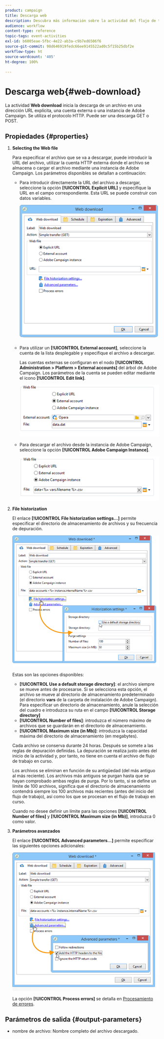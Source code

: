 ```yaml
---
product: campaign
title: Descarga web
description: Descubra más información sobre la actividad del flujo de trabajo Descarga web
audience: workflow
content-type: reference
topic-tags: event-activities
exl-id: b6005eae-5fbc-4e22-ab3a-c9b7ed6506f6
source-git-commit: 98d646919fedc66ee9145522ad0c5f15b25dbf2e
workflow-type: ht
source-wordcount: '405'
ht-degree: 100%

---
```


# Descarga web{#web-download}

La actividad **Web download** inicia la descarga de un archivo en una dirección URL explícita, una cuenta externa o una instancia de Adobe Campaign. Se utiliza el protocolo HTTP. Puede ser una descarga GET o POST.

## Propiedades {#properties}

1. **Selecting the Web file**

   Para especificar el archivo que se va a descargar, puede introducir la URL del archivo, utilizar la cuenta HTTP externa donde el archivo se almacena o cargar el archivo mediante una instancia de Adobe Campaign. Los parámetros disponibles se detallan a continuación:

   * Para introducir directamente la URL del archivo a descargar, seleccione la opción **[!UICONTROL Explicit URL]** y especifique la URL en el campo correspondiente. Esta URL se puede construir con datos variables.

      ![](assets/download_web_edit.png)

   * Para utilizar un **[!UICONTROL External account]**, seleccione la cuenta de la lista desplegable y especifique el archivo a descargar.

      Las cuentas externas se configuran en el nodo **[!UICONTROL Administration > Platform > External accounts]** del árbol de Adobe Campaign. Los parámetros de la cuenta se pueden editar mediante el icono **[!UICONTROL Edit link]**.

      ![](assets/download_web_edit_external.png)

   * Para descargar el archivo desde la instancia de Adobe Campaign, seleccione la opción **[!UICONTROL Adobe Campaign Instance]**.

      ![](assets/download_web_edit_instance.png)

1. **File historization**

   El enlace **[!UICONTROL File historization settings...]** permite especificar el directorio de almacenamiento de archivos y su frecuencia de depuración.

   ![](assets/download_web_edit_hist.png)

   Estas son las opciones disponibles:

   * **[!UICONTROL Use a default storage directory]**: el archivo siempre se mueve antes de procesarse. Si se selecciona esta opción, el archivo se mueve al directorio de almacenamiento predeterminado (el directorio **vars** de la carpeta de instalación de Adobe Campaign). Para especificar un directorio de almacenamiento, anule la selección del cuadro e introduzca su ruta en el campo **[!UICONTROL Storage directory]**
   * **[!UICONTROL Number of files]**: introduzca el número máximo de archivos que se guardarán en el directorio de almacenamiento.
   * **[!UICONTROL Maximum size (in Mb)]**: introduzca la capacidad máxima del directorio de almacenamiento (en megabytes).

   Cada archivo se conserva durante 24 horas. Después se somete a las reglas de depuración definidas. La depuración se realiza justo antes del inicio de la actividad y, por tanto, no tiene en cuenta el archivo de flujo de trabajo en curso.

   Los archivos se eliminan en función de su antigüedad (del más antiguo al más reciente). Los archivos más antiguos se purgan hasta que se hayan comprobado ambas reglas de purga. Por lo tanto, si se define un límite de 100 archivos, significa que el directorio de almacenamiento contendrá siempre los 100 archivos más recientes (antes del inicio del flujo de trabajo), así como los que se procesan en el flujo de trabajo en curso.

   Cuando no desee definir un límite para las opciones **[!UICONTROL Number of files]** y **[!UICONTROL Maximum size (in Mb)]**, introduzca 0 como valor.

1. **Parámetros avanzados**

   El enlace **[!UICONTROL Advanced parameters...]** permite especificar las siguientes opciones adicionales:

   ![](assets/download_web_edit_advanced.png)

   La opción **[!UICONTROL Process errors]** se detalla en [Procesamiento de errores](../../workflow/using/monitoring-workflow-execution.md#processing-errors).

## Parámetros de salida {#output-parameters}

* nombre de archivo: Nombre completo del archivo descargado.

